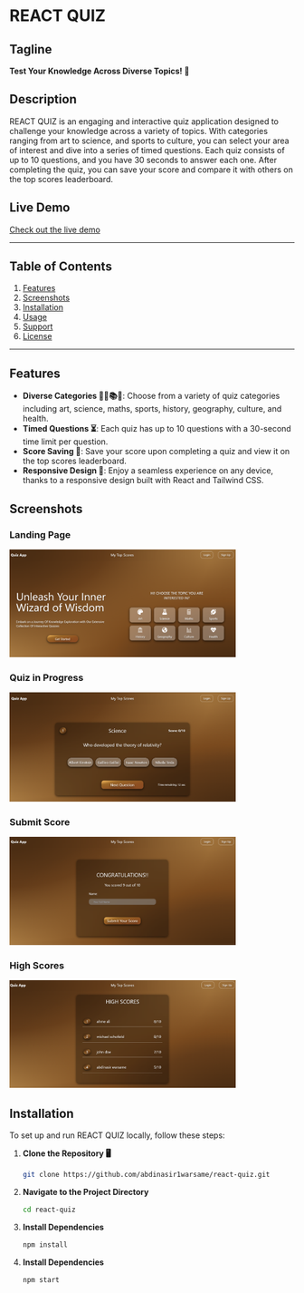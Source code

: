 # REACT QUIZ

## Tagline

**Test Your Knowledge Across Diverse Topics! 🧠**

## Description

REACT QUIZ is an engaging and interactive quiz application designed to challenge your knowledge across a variety of topics. With categories ranging from art to science, and sports to culture, you can select your area of interest and dive into a series of timed questions. Each quiz consists of up to 10 questions, and you have 30 seconds to answer each one. After completing the quiz, you can save your score and compare it with others on the top scores leaderboard.

## Live Demo

[Check out the live demo](https://warsames-quiz.vercel.app/)

---

## Table of Contents

1. [Features](#features)
2. [Screenshots](#screenshots)
3. [Installation](#installation)
4. [Usage](#usage)
5. [Support](#support)
6. [License](#license)

---

## Features

- **Diverse Categories 🎨🔬📚🏀**: Choose from a variety of quiz categories including art, science, maths, sports, history, geography, culture, and health.
- **Timed Questions ⏳**: Each quiz has up to 10 questions with a 30-second time limit per question.
- **Score Saving 💾**: Save your score upon completing a quiz and view it on the top scores leaderboard.
- **Responsive Design 📱**: Enjoy a seamless experience on any device, thanks to a responsive design built with React and Tailwind CSS.

## Screenshots

### Landing Page

<img src="./src/assets/screenshots/landing.png" alt="Landing Page" width="400">

### Quiz in Progress

<img src="./src/assets/screenshots/quiz.png" alt="Quiz in Progress" width="400">

### Submit Score

<img src="./src/assets/screenshots/scores.png" alt="Score Summary" width="400">

### High Scores

<img src="./src/assets/screenshots/high scores page.png" alt="Score Summary" width="400">

## Installation

To set up and run REACT QUIZ locally, follow these steps:

1. **Clone the Repository 🖥️**
   ```bash
   git clone https://github.com/abdinasir1warsame/react-quiz.git
   ```
2. **Navigate to the Project Directory**

   ```bash
   cd react-quiz
   ```

3. **Install Dependencies**
   ```bash
   npm install
   ```
4. **Install Dependencies**

   ```bash
   npm start
   ```
